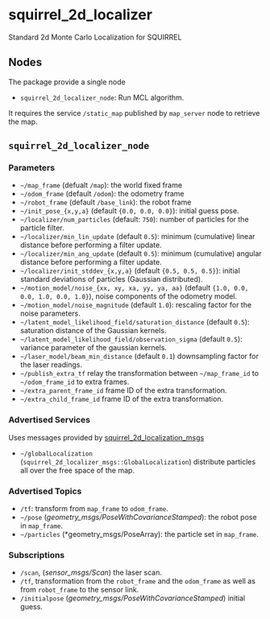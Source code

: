 squirrel_2d_localizer
=====================

Standard 2d Monte Carlo Localization for SQUIRREL

## Nodes

The package provide a single node

- `squirrel_2d_localizer_node`: Run MCL algorithm.

It requires the service `/static_map` published by `map_server` node
to retrieve the map.

## `squirrel_2d_localizer_node`

### Parameters
- `~/map_frame` (defualt `/map`): the world fixed frame
- `~/odom_frame` (default `/odom`): the odometry frame
- `~/robot_frame` (default `/base_link`): the robot frame
- `~/init_pose_{x,y,a}` (default `{0.0, 0.0, 0.0}`): initial guess
  pose.
- `~/localizer/num_particles` (default: `750`): number of particles for
  the particle filter.
- `~/localizer/min_lin_update` (default `0.5`): minimum (cumulative) linear
  distance before performing a filter update.
- `~/localizer/min_ang_update` (default `0.5`): minimum (cumulative) angular
  distance before performing a filter update.
- `~/localizer/init_stddev_{x,y,a}` (default `{0.5, 0.5, 0.5}`): initial
  standard deviations of particles (Gaussian distributed).
- `~/motion_model/noise_{xx, xy, xa, yy, ya, aa}` (default `{1.0, 0.0, 0.0, 1.0,
  0.0, 1.0}`), noise components of the odometry model.
- `~/motion_model/noise_magnitude` (default `1.0`): rescaling factor for the noise
  parameters.
- `~/latent_model_likelihood_field/saturation_distance` (default `0.5`): saturation distance of
  the Gaussian kernels.
- `~/latent_model_likelihood_field/observation_sigma` (default `0.5`): variance
  parameter of the gaussian kernels.
- `~/laser_model/beam_min_distance` (default `0.1`) downsampling
  factor for the laser readings.
- `~/publish_extra_tf` relay the transformation between
  `~/map_frame_id` to `~/odom_frame_id` to extra frames.
- `~/extra_parent_frame_id` frame ID of the extra transformation.
- `~/extra_child_frame_id` frame ID of the extra transformation.

### Advertised Services
Uses messages provided by [squirrel_2d_localization_msgs](https://github.com/squirrel-project/squirrel_common/tree/indigo_dev/squirrel_3d_localizer_msgs)
- `~/globalLocalization`
  (`squirrel_2d_localizer_msgs::GlobalLocalization`) distribute
  particles all over the free space of the map.

### Advertised Topics
- `/tf`: transform from `map_frame` to `odom_frame`.
- `~/pose` (*geometry_msgs/PoseWithCovarianceStamped*): the robot pose
  in `map_frame`.
- `~/particles` (*geometry_msgs/PoseArray): the particle set in `map_frame`.

### Subscriptions
- `/scan`, (*sensor_msgs/Scan*) the laser scan.
- `/tf`, transformation from the `robot_frame` and the `odom_frame` as well
  as from `robot_frame` to the sensor link.
- `/initialpose` (*geometry_msgs/PoseWithCovarianceStamped*) initial
  guess.
